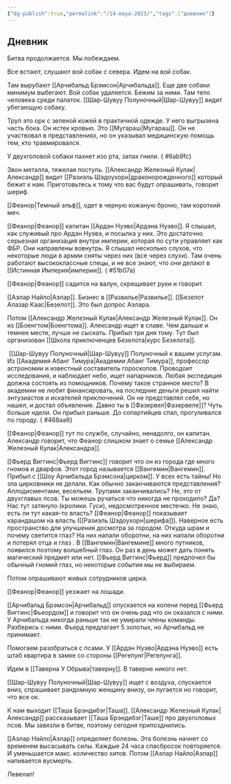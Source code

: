 ```yaml
---
{"dg-publish":true,"permalink":"/14-maya-2023/","tags":["дневник"]}
---
```


## Дневник
Битва продолжается. Мы побеждаем.

Все встают, слушают вой собак с севера. Идем на вой собак.

Там вырубают [[Арчибальд Брэмсон\|Арчибальда]]. Еще две собаки минимум выбегают. Вой собак удаляется. Бежим за ними. Там тело человека среди палаток. [[Шар-Шувуу Полуночный\|Шар-Шувуу]] видит убегающую собаку.

Труп это орк с зеленой кожей в практичной одежде. У него выгрызена часть бока. Он истек кровью. Это [[Мугараш\|Мугараш]]. Он не участвовал в представлениях, но он указывал медицинскую помощь тем, кто травмировался.

У двухголовой собаки пахнет изо рта, запах гнили.
{ #6ab9fc}


Звон металла, тяжелая поступь. [[Александр Железный Кулак\|Александр]] видит [[Разиэль Шэдоухорн\|драконорожденного]] который бежит к нам. Приготовьтесь к тому что вас будут опрашивать, говорит шериф.

[[Феанор\|Темный эльф]], одет в черную кожаную броню, там короткий меч.

[[Феанор\|Феанор]] капитан [[Ардэн Нуэво\|Ардэна Нуэво]]. Я слышал, как служивый про Ардэн Нуэвэ, и посылка у них. Это достаточно серьезная организация внутри империи, которая по сути управляет как ФБР. Они направлены вовнутрь. Я слышал несколько слухов, что некоторые люди в армии сняты через них (все через слухи). Там очень работают высококлассные спецы, и не все знают, что они делают в [[Истинная Империя\|империи]].
{ #51b07a}


[[Феанор\|Феанор]] садится на валун, скрещивает руки и говорит.

[[Аэлар Найло\|Аэлар]]. Бизнес в [[Развилье\|Развилье]]. [[Безелот Алазар Каас\|Безелот]]. Это был допрос Аэлара.

Потом [[Александр Железный Кулак\|Александр Железный Кулак]]. Он из [[Боенгтом\|Боенгтома]]. Александр ищет в славе. Чем дальше и темнее месте, лучше не сыскать. Прибыл три дня тому. Тут был организован [[Школа приключенцев Безелота\|курс Безелота]].

 [[Шар-Шувуу Полуночный\|Шар-Шувуу]] Полуночный к вашим услугам. Из [[Академия Абанг Тимура\|Академии Абанг Тимура]], профессор астрономии и известный составитель гороскопов. Проводоит исследования, и наблюдает небо, ищет напарников. Любая экспедиция должна состоять из помощников. Почему такое странное место? В академии не любят финансировать, на последние деньги решил найти энтузиастов и искателей приключений. Он не представлял себе, но нашел, и достал объявление. Давно ты в [[Фазервел\|Фазервеле]]? Чуть больше ндели. Он прибыл раньше. До сопартийцев спал, прогуливался по городу.
{ #468aa6}


[[Феанор\|Феанор]] тут по службе, случайно, ненадолго, он капитан. Александр говорит, что Феанор слишком знает о семье [[Александр Железный Кулак\|Александра]].

[[Фьерд Виггинс\|Фьерд Виггинс]] говорит что он из города где много гномов и дварфов. Этот город называется [[Вангемин\|Вангемин]]. Прибыл с [[Шоу Арчибальда Брэмсона\|цирком]]. У всех есть тайны! Но зла цирковники не делали. Как обычно заканчиваются представления? Аплодисментами, весельем. Трупами заканчивались? Не, это от двухглавых псов. Ты можешь ручаться что никогда не проходило? Да? Нас тут затянуло (кролики. Гуси), недосмотренное местечко. Не знаю, есть ли тут какая-то власть? [[Феанор\|Феанор]] показывает карандашом на власть ([[Разиэль Шэдоухорн\|шерифа]]). Наверное есть пространство для улучшения досмотра за городом. Откуда шрам и почему светится глаз? На них напали оборотни, на них напали оборотни и потерял отца и глаз . В [[Вангемин\|Вангемине]] много путников, появился поэтому волшебный глаз. Он раз в день может дать понять магический предмет или нет. [[Фьерд Виггинс\|Фьерд]] предпочел бы обычный гномий глаз, но некоторые события мы не выбираем.

Потом опрашивают живых сотрудников цирка.

[[Феанор\|Феанор]] уезжает на лошади.

[[Арчибальд Брэмсон\|Арчибальд]] опускается на колени перед [[Фьерд Виггинс\|Фьеордом]] и говорит что он очень рад что он оказался с ними. У Арчибальда никогда раньше так не умирали члены команды. Разберись с ними. Фьерд предлагает 5 золотых, но Арчибальд не принимает.

Помогаем разобраться с псами. У [[Ардэн Нуэво\|Ардэна Нуэво]] есть штаб квартира в замке со стороны [[Регелунг\|Регелунга]].

Идем в [[Таверна У Обрыва\|таверну]]. В таверне никого нет.

[[Шар-Шувуу Полуночный\|Шар-Шувуу]] ищет с воздуха, спускается вниз, спрашивает рандомную женщину внизу, он пугается но говорит, что все ок.

К нам выходит [[Таша Брэндибэг\|Таша]]. [[Александр Железный Кулак\|Александр]] рассказывает [[Таша Брэндибэг\|Таше]] про двухголовых псов. Мы завязли в битве, поэтому сегодня припозднились.

[[Аэлар Найло\|Аэлар]] определяет болезнь. Эта болезнь начнет со временем высасывать силы. Каждые 24 часа спасбросок повторяется. И уменьшается макс. количество хитов. Потом [[Аэлар Найло\|Аэлар]] напивается вусмерть.

Левелап!